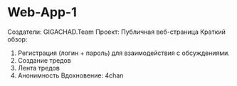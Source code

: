 # Web-App-1
Создатели: GIGACHAD.Team
Проект: Публичная веб-страница
Краткий обзор:
1) Регистрация (логин + пароль) для взаимодействия с обсуждениями.
2) Создание тредов
3) Лента тредов
4) Анонимность
Вдохновение: 4chan
